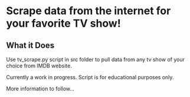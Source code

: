 # Scrape data from the internet for your favorite TV show!

## What it Does
Use tv_scrape.py script in src folder to pull data from any tv show of your choice from IMDB website.

Currently a work in progress. Script is for educational purposes only.

More information to follow...